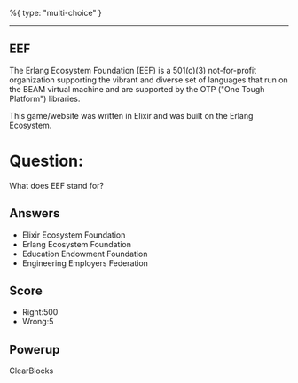 %{
 type: "multi-choice"
}

---
## EEF
The Erlang Ecosystem Foundation (EEF)
is a 501(c)(3) not-for-profit organization
supporting the
vibrant and diverse set of languages that
run on the BEAM virtual machine and are
supported by the
OTP ("One Tough Platform") libraries.

This game/website was written in Elixir and
was built on the Erlang Ecosystem.

# Question:
What does EEF stand for?

## Answers
- Elixir Ecosystem Foundation
- Erlang Ecosystem Foundation
- Education Endowment Foundation
- Engineering Employers Federation

## Score
- Right:500
- Wrong:5

## Powerup
ClearBlocks
